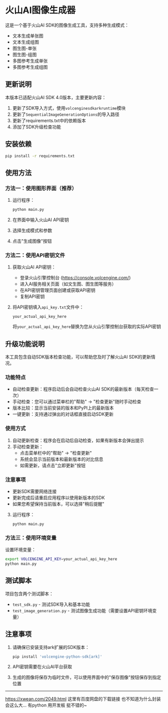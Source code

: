 # 火山AI图像生成器

这是一个基于火山AI SDK的图像生成工具，支持多种生成模式：
- 文本生成单张图
- 文本生成组图
- 图生图-单张
- 图生图-组图
- 多图参考生成单张
- 多图参考生成组图

## 更新说明

本版本已适配火山AI SDK 4.0版本，主要更新内容：
1. 更新了SDK导入方式，使用`volcenginesdkarkruntime`模块
2. 更新了`SequentialImageGenerationOptions`的导入路径
3. 更新了requirements.txt中的依赖版本
4. 添加了SDK升级检查功能

## 安装依赖

```bash
pip install -r requirements.txt
```

## 使用方法

### 方法一：使用图形界面（推荐）

1. 运行程序：
   ```bash
   python main.py
   ```

2. 在界面中输入火山AI API密钥
3. 选择生成模式和参数
4. 点击"生成图像"按钮

### 方法二：使用API密钥文件

1. 获取火山AI API密钥：
   - 登录火山引擎控制台 (https://console.volcengine.com/)
   - 进入AI服务相关页面（如文生图、图生图等服务）
   - 在API密钥管理页面创建或获取API密钥
   - 复制API密钥

2. 将API密钥填入`api_key.txt`文件中：
   ```
   your_actual_api_key_here
   ```
   将`your_actual_api_key_here`替换为您从火山引擎控制台获取的实际API密钥

## 升级功能说明

本工具包含自动SDK版本检查功能，可以帮助您及时了解火山AI SDK的更新情况。

### 功能特点

- 自动检查更新：程序启动后会自动检查火山AI SDK的最新版本（每天检查一次）
- 手动检查：您可以通过菜单栏的"帮助" -> "检查更新"随时手动检查
- 版本比较：显示当前安装的版本和PyPI上的最新版本
- 一键更新：支持通过弹出的对话框直接启动SDK更新

### 使用方式

1. 自动更新检查：程序会在启动后自动检查，如果有新版本会弹出提示
2. 手动检查更新：
   - 点击菜单栏中的"帮助" -> "检查更新"
   - 系统会显示当前版本和最新版本的对比信息
   - 如需更新，请点击"立即更新"按钮

### 注意事项

- 更新SDK需要网络连接
- 更新完成后请重启应用程序以使用新版本的SDK
- 如果您希望保持当前版本，可以选择"稍后提醒"

3. 运行程序：
   ```bash
   python main.py
   ```

### 方法三：使用环境变量

设置环境变量：
```bash
export VOLCENGINE_API_KEY=your_actual_api_key_here
python main.py
```

## 测试脚本

项目包含两个测试脚本：
- `test_sdk.py` - 测试SDK导入和基本功能
- `test_image_generation.py` - 测试图像生成功能（需要设置API密钥环境变量）

## 注意事项

1. 请确保已安装支持ark扩展的SDK版本：
   ```bash
   pip install 'volcengine-python-sdk[ark]'
   ```

2. API密钥需要在火山AI平台获取

3. 生成的图像将保存为临时文件，可以使用界面中的"保存图像"按钮保存到指定位置

*****
https://xwean.com/2049.html 这里有百度网盘的下载链接
也不知道为什么封装会这么大...
有python 用开发板 挺不错的~
